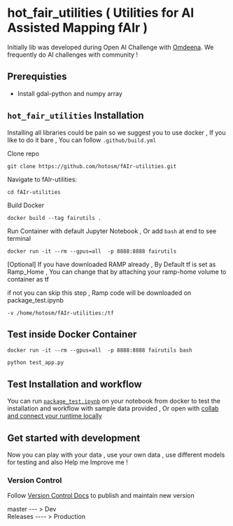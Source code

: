 # hot_fair_utilities ( Utilities for AI Assisted Mapping fAIr )

Initially lib was developed during Open AI Challenge with [Omdeena](https://omdena.com/). We frequently do AI challenges with community ! 

## Prerequisties

- Install gdal-python and numpy array

## `hot_fair_utilities` Installation

Installing all libraries could be pain so we suggest you to use docker , If you like to do it bare , You can follow `.github/build.yml`

<!-- comment -->

Clone repo

```
git clone https://github.com/hotosm/fAIr-utilities.git
```

Navigate to fAIr-utilities: 

```
cd fAIr-utilities
```
Build Docker

```
docker build --tag fairutils .
```

Run Container with default Jupyter Notebook , Or add `bash` at end to see terminal

```
docker run -it --rm --gpus=all  -p 8888:8888 fairutils
```

[Optional] If you have downloaded RAMP already , By Default tf is set as Ramp_Home , You can change that by attaching your ramp-home volume to container as tf

if not you can skip this step , Ramp code will be downloaded on package_test.ipynb

```
-v /home/hotosm/fAIr-utilities:/tf
```

## Test inside Docker Container

```
docker run -it --rm --gpus=all  -p 8888:8888 fairutils bash
```

```
python test_app.py
```

## Test Installation and workflow

You can run [`package_test.ipynb`](./Package_Test.ipynb) on your notebook from docker to test the installation and workflow with sample data provided , Or open with [collab and connect your runtime locally](https://research.google.com/colaboratory/local-runtimes.html#:~:text=In%20Colab%2C%20click%20the%20%22Connect,connected%20to%20your%20local%20runtime.)

## Get started with development

Now you can play with your data , use your own data , use different models for testing and also Help me Improve me !

### Version Control
Follow [Version Control Docs](./docs/Version_control.md) to publish and maintain new version

master --- > Dev  
Releases ---- > Production